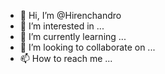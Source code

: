 - 👋 Hi, I’m @Hirenchandro
- 👀 I’m interested in ...
- 🌱 I’m currently learning ...
- 💞️ I’m looking to collaborate on ...
- 📫 How to reach me ...

<!---
Hirenchandro/Hirenchandro is a ✨ special ✨ repository because its `README.md` (this file) appears on your GitHub profile.
You can click the Preview link to take a look at your changes.
--->
